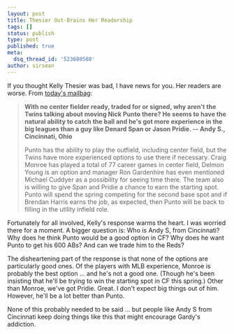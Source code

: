 ```yaml
---
layout: post
title: Thesier Out-Brains Her Readership
tags: []
status: publish
type: post
published: true
meta:
  dsq_thread_id: '523680508'
author: sirsean
---
```

If you thought Kelly Thesier was bad, I have news for you. Her readers are worse. From <a href="http://minnesota.twins.mlb.com/news/article.jsp?ymd=20080128&amp;content_id=2357588&amp;vkey=news_min&amp;fext=.jsp&amp;c_id=min">today's mailbag</a>:
<blockquote> <strong>With no center fielder ready, traded for or signed, why aren't the Twins talking about moving Nick Punto there? He seems to have the natural ability to catch the ball and he's got more experience in the big leagues than a guy like Denard Span or Jason Pridie.
-- Andy S., Cincinnati, Ohio</strong>

Punto has the ability to play the outfield, including center field, but the Twins have more experienced options to use there if necessary. Craig Monroe has played a total of 77 career games in center field, Delmon Young is an option and manager Ron Gardenhire has even mentioned Michael Cuddyer as a possibility for seeing time there. The team also is willing to give Span and Pridie a chance to earn the starting spot. Punto will spend the spring competing for the second base spot and if Brendan Harris earns the job, as expected, then Punto will be back to filling in the utility infield role.</blockquote>
Fortunately for all involved, Kelly's response warms the heart. I was worried there for a moment. A bigger question is: Who is Andy S, from Cincinnati? Why does he think Punto would be a good option in CF? Why does he want Punto to get his 600 ABs? And can we trade him to the Reds?

The disheartening part of the response is that none of the options are particularly good ones. Of the players with MLB experience, Monroe is probably the best option ... and he's not a good one. (Though he's been insisting that he'll be trying to win the starting spot in CF this spring.) Other than Monroe, we've got Pridie. Great. I don't expect big things out of him. However, he'll be a lot better than Punto.

None of this probably needed to be said ... but people like Andy S from Cincinnati keep doing things like this that might encourage Gardy's addiction.
